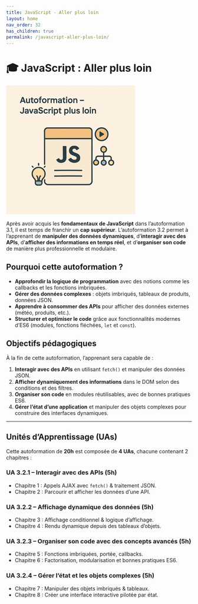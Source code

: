 ```yaml
---
title: JavaScript - Aller plus loin
layout: home
nav_order: 32
has_children: true
permalink: /javascript-aller-plus-loin/
---
```


# 🎓 JavaScript : Aller plus loin


![JavaScript : Aller plus loin](../assets/images/3.2.javascript-plus-loin-350.png)


Après avoir acquis les **fondamentaux de JavaScript** dans l’autoformation 3.1, il est temps de franchir un **cap supérieur**. L’autoformation 3.2 permet à l’apprenant de **manipuler des données dynamiques**, d’**interagir avec des APIs**, d’**afficher des informations en temps réel**, et d’**organiser son code** de manière plus professionnelle et modulaire.

## **Pourquoi cette autoformation ?**

* **Approfondir la logique de programmation** avec des notions comme les callbacks et les fonctions imbriquées.
* **Gérer des données complexes** : objets imbriqués, tableaux de produits, données JSON.
* **Apprendre à consommer des APIs** pour afficher des données externes (météo, produits, etc.).
* **Structurer et optimiser le code** grâce aux fonctionnalités modernes d’ES6 (modules, fonctions fléchées, `let` et `const`).

## **Objectifs pédagogiques**

À la fin de cette autoformation, l’apprenant sera capable de :

1. **Interagir avec des APIs** en utilisant `fetch()` et manipuler des données JSON.
2. **Afficher dynamiquement des informations** dans le DOM selon des conditions et des filtres.
3. **Organiser son code** en modules réutilisables, avec de bonnes pratiques ES6.
4. **Gérer l’état d’une application** et manipuler des objets complexes pour construire des interfaces dynamiques.

---

## **Unités d’Apprentissage (UAs)**

Cette autoformation de **20h** est composée de **4 UAs**, chacune contenant 2 chapitres :

### **UA 3.2.1 – Interagir avec des APIs (5h)**

* Chapitre 1 : Appels AJAX avec `fetch()` & traitement JSON.
* Chapitre 2 : Parcourir et afficher les données d’une API.

### **UA 3.2.2 – Affichage dynamique des données (5h)**

* Chapitre 3 : Affichage conditionnel & logique d’affichage.
* Chapitre 4 : Rendu dynamique depuis des tableaux d’objets.

### **UA 3.2.3 – Organiser son code avec des concepts avancés (5h)**

* Chapitre 5 : Fonctions imbriquées, portée, callbacks.
* Chapitre 6 : Factorisation, modularisation et bonnes pratiques ES6.

### **UA 3.2.4 – Gérer l’état et les objets complexes (5h)**

* Chapitre 7 : Manipuler des objets imbriqués & tableaux.
* Chapitre 8 : Créer une interface interactive pilotée par état.


